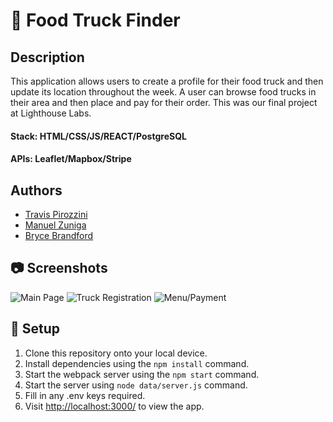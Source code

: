 # :hamburger: Food Truck Finder

## Description
This application allows users to create a profile for their food truck and then update its location throughout the week. A user can browse food trucks in their area and then place and pay for their order. This was our final project at Lighthouse Labs.
#### Stack: HTML/CSS/JS/REACT/PostgreSQL
#### APIs: Leaflet/Mapbox/Stripe

## Authors
- [Travis Pirozzini ](https://github.com/T-Pirozzini)
- [Manuel Zuniga](https://github.com/Nachosonfriday)
- [Bryce Brandford](https://github.com/BBrandford11)

## :camera: Screenshots
![Main Page](https://github.com/T-Pirozzini/LHLFinals-FoodTruckApp/blob/main/src/assets/readMePics/food%20truck%20main.png?raw=true)
![Truck Registration](https://github.com/T-Pirozzini/LHLFinals-FoodTruckApp/blob/main/src/assets/readMePics/food%20truck%20reg.png?raw=true)
![Menu/Payment](https://github.com/T-Pirozzini/LHLFinals-FoodTruckApp/blob/main/src/assets/readMePics/food%20truck%20pay.png?raw=true)

## :wrench: Setup
1. Clone this repository onto your local device.
2. Install dependencies using the `npm install` command.
3. Start the webpack server using the `npm start` command. 
4. Start the server using  `node data/server.js` command. 
5. Fill in any .env keys required.
6. Visit <http://localhost:3000/> to view the app.

